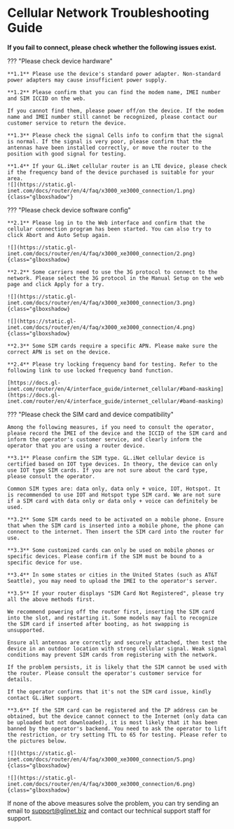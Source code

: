 # Cellular Network Troubleshooting Guide

**If you fail to connect, please check whether the following issues exist.**

??? "Please check device hardware"

    **1.1** Please use the device's standard power adapter. Non-standard power adapters may cause insufficient power supply.
    
    **1.2** Please confirm that you can find the modem name, IMEI number and SIM ICCID on the web. 
    
    If you cannot find them, please power off/on the device. If the modem name and IMEI number still cannot be recognized, please contact our customer service to return the device.
    
    **1.3** Please check the signal Cells info to confirm that the signal is normal. If the signal is very poor, please confirm that the antennas have been installed correctly, or move the router to the position with good signal for testing.
    
    **1.4** If your GL.iNet cellular router is an LTE device, please check if the frequency band of the device purchased is suitable for your area.
    ![](https://static.gl-inet.com/docs/router/en/4/faq/x3000_xe3000_connection/1.png){class="glboxshadow"}

??? "Please check device software config"

    **2.1** Please log in to the Web interface and confirm that the cellular connection program has been started. You can also try to click Abort and Auto Setup again.
    
    ![](https://static.gl-inet.com/docs/router/en/4/faq/x3000_xe3000_connection/2.png){class="glboxshadow}
    
    **2.2** Some carriers need to use the 3G protocol to connect to the network. Please select the 3G protocol in the Manual Setup on the web page and click Apply for a try.
    
    ![](https://static.gl-inet.com/docs/router/en/4/faq/x3000_xe3000_connection/3.png){class="glboxshadow}
    
    ![](https://static.gl-inet.com/docs/router/en/4/faq/x3000_xe3000_connection/4.png){class="glboxshadow}
    
    **2.3** Some SIM cards require a specific APN. Please make sure the correct APN is set on the device.
    
    **2.4** Please try locking frequency band for testing. Refer to the following link to use locked frequency band function.
    
    [https://docs.gl-inet.com/router/en/4/interface_guide/internet_cellular/#band-masking](https://docs.gl-inet.com/router/en/4/interface_guide/internet_cellular/#band-masking)

??? "Please check the SIM card and device compatibility"

    Among the following measures, if you need to consult the operator, please record the IMEI of the device and the ICCID of the SIM card and inform the operator's customer service, and clearly inform the operator that you are using a router device.
    
    **3.1** Please confirm the SIM type. GL.iNet cellular device is certified based on IOT type devices. In theory, the device can only use IOT type SIM cards. If you are not sure about the card type, please consult the operator.
    
    Common SIM types are: data only, data only + voice, IOT, Hotspot. It is recommended to use IOT and Hotspot type SIM card. We are not sure if a SIM card with data only or data only + voice can definitely be used.
    
    **3.2** Some SIM cards need to be activated on a mobile phone. Ensure that when the SIM card is inserted into a mobile phone, the phone can connect to the internet. Then insert the SIM card into the router for use.
    
    **3.3** Some customized cards can only be used on mobile phones or specific devices. Please confirm if the SIM must be bound to a specific device for use.
    
    **3.4** In some states or cities in the United States (such as AT&T Seattle), you may need to upload the IMEI to the operator's server.
    
    **3.5** If your router displays "SIM Card Not Registered", please try all the above methods first.

    We recommend powering off the router first, inserting the SIM card into the slot, and restarting it. Some models may fail to recognize the SIM card if inserted after booting, as hot swapping is unsupported.

    Ensure all antennas are correctly and securely attached, then test the device in an outdoor location with strong cellular signal. Weak signal conditions may prevent SIM cards from registering with the network.
    
    If the problem persists, it is likely that the SIM cannot be used with the router. Please consult the operator's customer service for details. 
    
    If the operator confirms that it's not the SIM card issue, kindly contact GL.iNet support.
    
    **3.6** If the SIM card can be registered and the IP address can be obtained, but the device cannot connect to the Internet (only data can be uploaded but not downloaded), it is most likely that it has been banned by the operator's backend. You need to ask the operator to lift the restriction, or try setting TTL to 65 for testing. Please refer to the pictures below.
    
    ![](https://static.gl-inet.com/docs/router/en/4/faq/x3000_xe3000_connection/5.png){class="glboxshadow}
    
    ![](https://static.gl-inet.com/docs/router/en/4/faq/x3000_xe3000_connection/6.png){class="glboxshadow}
    
If none of the above measures solve the problem, you can try sending an email to [support@glinet.biz](mailto:support@glinet.biz) and contact our technical support staff for support.
